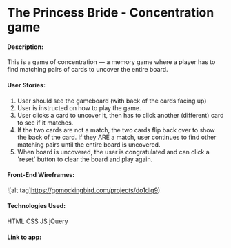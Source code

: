 # The Princess Bride - Concentration game  

#### Description:
This is a game of concentration — a memory game where a player has to find matching pairs of cards to uncover the entire board.

#### User Stories:
1. User should see the gameboard (with back of the cards facing up)
2. User is instructed on how to play the game.
3. User clicks a card to uncover it, then has to click another (different) card to see if it matches. 
4. If the two cards are not a match, the two cards flip back over to show the back of the card. If they ARE a match, user continues to find other matching pairs until the entire board is uncovered.
5. When board is uncovered, the user is congratulated and can click a 'reset' button to clear the board and play again.


#### Front-End Wireframes:
![alt tag]https://gomockingbird.com/projects/do1dlq9)



#### Technologies Used:
HTML
CSS
JS
jQuery

#### Link to app: